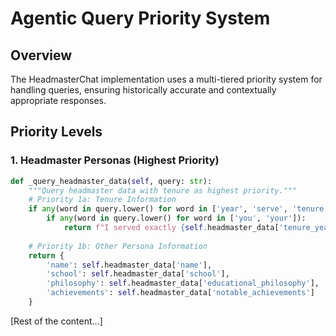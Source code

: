# Agentic Query Priority System

## Overview
The HeadmasterChat implementation uses a multi-tiered priority system for handling queries, ensuring historically accurate and contextually appropriate responses.

## Priority Levels

### 1. Headmaster Personas (Highest Priority)
```python
def _query_headmaster_data(self, query: str):
    """Query headmaster data with tenure as highest priority."""
    # Priority 1a: Tenure Information
    if any(word in query.lower() for word in ['year', 'serve', 'tenure', 'long']):
        if any(word in query.lower() for word in ['you', 'your']):
            return f"I served exactly {self.headmaster_data['tenure_years']} years..."
    
    # Priority 1b: Other Persona Information
    return {
        'name': self.headmaster_data['name'],
        'school': self.headmaster_data['school'],
        'philosophy': self.headmaster_data['educational_philosophy'],
        'achievements': self.headmaster_data['notable_achievements']
    }
```

[Rest of the content...]